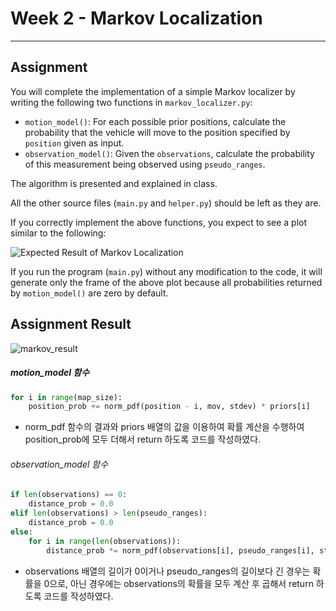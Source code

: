 # Week 2 - Markov Localization

---

[//]: # "Image References"
[plot]: ./markov.gif

## Assignment

You will complete the implementation of a simple Markov localizer by writing the following two functions in `markov_localizer.py`:

* `motion_model()`: For each possible prior positions, calculate the probability that the vehicle will move to the position specified by `position` given as input.
* `observation_model()`: Given the `observations`, calculate the probability of this measurement being observed using `pseudo_ranges`.

The algorithm is presented and explained in class.

All the other source files (`main.py` and `helper.py`) should be left as they are.

If you correctly implement the above functions, you expect to see a plot similar to the following:

![Expected Result of Markov Localization][plot]

If you run the program (`main.py`) without any modification to the code, it will generate only the frame of the above plot because all probabilities returned by `motion_model()` are zero by default.



## Assignment Result



![markov_result](https://user-images.githubusercontent.com/13490996/115028498-e58cef80-9eff-11eb-8105-f98a0d0fbbf2.gif)



##### motion_model 함수

```python
for i in range(map_size):
    position_prob += norm_pdf(position - i, mov, stdev) * priors[i]
```

- norm_pdf 함수의 결과와 priors 배열의 값을 이용하여 확률 계산을 수행하여 position_prob에 모두 더해서 return 하도록 코드를 작성하였다.

  

###### observation_model 함수

```python
if len(observations) == 0:
    distance_prob = 0.0
elif len(observations) > len(pseudo_ranges):
    distance_prob = 0.0
else:
    for i in range(len(observations)):
        distance_prob *= norm_pdf(observations[i], pseudo_ranges[i], stdev)
```

- observations 배열의 길이가 0이거나 pseudo_ranges의 길이보다 긴 경우는 확률을 0으로, 아닌 경우에는 observations의 확률을 모두 계산 후 곱해서 return 하도록 코드를 작성하였다. 